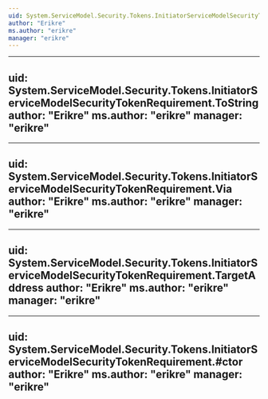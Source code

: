 ```yaml
---
uid: System.ServiceModel.Security.Tokens.InitiatorServiceModelSecurityTokenRequirement
author: "Erikre"
ms.author: "erikre"
manager: "erikre"
---
```


---
uid: System.ServiceModel.Security.Tokens.InitiatorServiceModelSecurityTokenRequirement.ToString
author: "Erikre"
ms.author: "erikre"
manager: "erikre"
---

---
uid: System.ServiceModel.Security.Tokens.InitiatorServiceModelSecurityTokenRequirement.Via
author: "Erikre"
ms.author: "erikre"
manager: "erikre"
---

---
uid: System.ServiceModel.Security.Tokens.InitiatorServiceModelSecurityTokenRequirement.TargetAddress
author: "Erikre"
ms.author: "erikre"
manager: "erikre"
---

---
uid: System.ServiceModel.Security.Tokens.InitiatorServiceModelSecurityTokenRequirement.#ctor
author: "Erikre"
ms.author: "erikre"
manager: "erikre"
---
